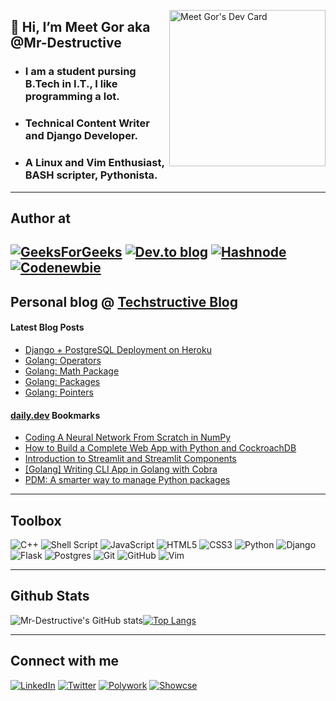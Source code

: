 <a align="left" href="https://app.daily.dev/Mr_Destructive" ><img align="right" src="https://api.daily.dev/devcards/38b3d746e9794df99fdb1f68bd5efd84.png?r=gmb" width="250" alt="Meet Gor's Dev Card"/></a> 
## 👋 Hi, I’m Meet Gor aka @Mr-Destructive
- ### I am a student pursing B.Tech in I.T., I like programming a lot. 
- ### Technical Content Writer and Django Developer.
- ### A Linux and Vim Enthusiast, BASH scripter, Pythonista. 
---
## Author at
[![GeeksForGeeks](https://img.shields.io/badge/GeeksforGeeks-gray?style=for-the-badge&logo=geeksforgeeks&logoColor=35914c)](https://auth.geeksforgeeks.org/user/meetgor/articles) [![Dev.to blog](https://img.shields.io/badge/dev.to-0A0A0A?style=for-the-badge&logo=dev.to&logoColor=white)](https://dev.to/mr_destructive) [![Hashnode](https://img.shields.io/badge/Hashnode-2962FF?style=for-the-badge&logo=hashnode&logoColor=white)](https://techstructiveblog.hashnode.dev/) [![Codenewbie](https://img.shields.io/badge/codenewbie-purple?style=for-the-badge&logo=codenewbie)](https://community.codenewbie.org/mr_destructive)
---
## Personal blog @ [Techstructive Blog](https://mr-destructive.github.io/techstructive-blog/)
#### Latest Blog Posts
<!-- BLOG-POST-LIST:START -->
- [Django + PostgreSQL Deployment on Heroku](https://mr-destructive.github.io/techstructive-blog/django-deploy-heroku)
- [Golang: Operators](https://mr-destructive.github.io/techstructive-blog/golang-operators)
- [Golang: Math Package](https://mr-destructive.github.io/techstructive-blog/golang-math)
- [Golang: Packages](https://mr-destructive.github.io/techstructive-blog/golang-packages)
- [Golang: Pointers](https://mr-destructive.github.io/techstructive-blog/golang-pointers)
<!-- BLOG-POST-LIST:END -->

#### [daily.dev](https://app.daily.dev/) Bookmarks
 
<!-- BOOKMARKS-LIST:START -->
- [Coding A Neural Network From Scratch in NumPy](https://app.daily.dev/posts/JPbE4I0a_?utm_source=rss&utm_medium=bookmarks&utm_campaign=lxsVqfI8U)
- [How to Build a Complete Web App with Python and CockroachDB](https://app.daily.dev/posts/fU74RzMID?utm_source=rss&utm_medium=bookmarks&utm_campaign=lxsVqfI8U)
- [Introduction to Streamlit and Streamlit Components](https://app.daily.dev/posts/1JFFlX6xm?utm_source=rss&utm_medium=bookmarks&utm_campaign=lxsVqfI8U)
- [[Golang] Writing CLI App in Golang with Cobra](https://app.daily.dev/posts/6-H-pF7Ap?utm_source=rss&utm_medium=bookmarks&utm_campaign=lxsVqfI8U)
- [PDM: A smarter way to manage Python packages](https://app.daily.dev/posts/v6F19mlBH?utm_source=rss&utm_medium=bookmarks&utm_campaign=lxsVqfI8U)
<!-- BOOKMARKS-LIST:END -->
---

## Toolbox
![C++](https://img.shields.io/badge/c++-%2300599C.svg?style=for-the-badge&logo=c%2B%2B&logoColor=white)
![Shell Script](https://img.shields.io/badge/BASH-%23121011.svg?style=for-the-badge&logo=gnu-bash&logoColor=white)
![JavaScript](https://img.shields.io/badge/javascript-%23323330.svg?style=for-the-badge&logo=javascript&logoColor=%23F7DF1E)
![HTML5](https://img.shields.io/badge/html5-%23E34F26.svg?style=for-the-badge&logo=html5&logoColor=white)
![CSS3](https://img.shields.io/badge/css3-%231572B6.svg?style=for-the-badge&logo=css3&logoColor=white)
![Python](https://img.shields.io/badge/python-3670A0?style=for-the-badge&logo=python&logoColor=ffdd54)
![Django](https://img.shields.io/badge/django-%23092E20.svg?style=for-the-badge&logo=django&logoColor=white)
![Flask](https://img.shields.io/badge/flask-%23000.svg?style=for-the-badge&logo=flask&logoColor=white)
![Postgres](https://img.shields.io/badge/postgres-%23316192.svg?style=for-the-badge&logo=postgresql&logoColor=white)
![Git](https://img.shields.io/badge/git-%23F05033.svg?style=for-the-badge&logo=git&logoColor=white)
![GitHub](https://img.shields.io/badge/github-%23121011.svg?style=for-the-badge&logo=github&logoColor=white)
![Vim](https://img.shields.io/badge/VIM-%2311AB00.svg?style=for-the-badge&logo=vim&logoColor=white)

---

## Github Stats

![Mr-Destructive's GitHub stats](https://github-readme-stats.vercel.app/api?username=Mr-Destructive&show_icons=true&theme=cobalt)[![Top Langs](https://github-readme-stats.vercel.app/api/top-langs/?username=Mr-Destructive&layout=compact&hide=html,ruby,css,scss&langs_count=7)](https://github.com/Mr-Destructive/github-readme-stats)

---
## Connect with me 

[![LinkedIn](https://img.shields.io/badge/linkedin-%230077B5.svg?style=for-the-badge&logo=linkedin&logoColor=white)](https://www.linkedin.com/in/meetgor/)
[![Twitter](https://img.shields.io/badge/Twitter-%231DA1F2.svg?style=for-the-badge&logo=Twitter&logoColor=white)](https://twitter.com/MeetGor21)
[![Polywork](https://img.shields.io/badge/Polywork-543DE0?style=for-the-badge&logo=polywork&logoColor=white)](https://www.polywork.com/mr_destructive)
[![Showcse](https://img.shields.io/badge/Showwcase-black?style=for-the-badge&logoColor=black)](https://www.showwcase.com/mr-destructive167)
